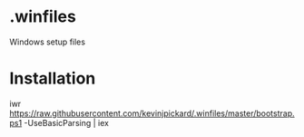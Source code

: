 # .winfiles
Windows setup files

# Installation
iwr https://raw.githubusercontent.com/kevinjpickard/.winfiles/master/bootstrap.ps1 -UseBasicParsing | iex
